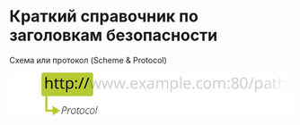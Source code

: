 # Краткий справочник по заголовкам безопасности

Схема или протокол (Scheme & Protocol)

![Иллюстрация к проекту](/img/mdn-url-protocol@x2.png)
